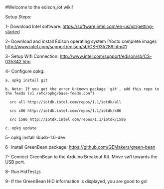 #Welcome to the edison_iot wiki!

Setup Steps:

1- Download Intel software: https://software.intel.com/en-us/iot/getting-started

2- Download and install Edison operating system (Yocto complete image): http://www.intel.com/support/edison/sb/CS-035286.htm#1

3- Setup Wifi Connection: http://www.intel.com/support/edison/sb/CS-035342.htm

4- Configure opkg:

    a. opkg install git

    b. Note: If you get the error Unknown package 'git', add this repo to the feeds (vi /etc/opkg/base-feeds.conf)

      src all http://iotdk.intel.com/repos/1.1/iotdk/all

      src x86 http://iotdk.intel.com/repos/1.1/iotdk/x86

      src i586 http://iotdk.intel.com/repos/1.1/iotdk/i586
 
    c. opkg update
  
5- opkg install libusb-1.0-dev

6- Install GreenBean package: https://github.com/GEMakers/green-bean

7- Connect GreenBean to the Arduino Breakout Kit. Move sw1 towards the USB port.

8- Run HidTest.js

9- If the GreenBean HID information is displayed, you are good to go!
